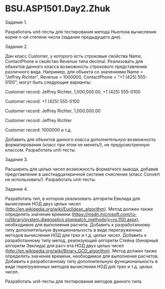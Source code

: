# BSU.ASP1501.Day2.Zhuk
Задание 1. 

Разработать unit-тесты для тестирования метода Ньютона вычисления корня n-ой степени числа (задание предыдущего дня).

Задание 2. 

Дан класс Customer, у которого есть строковые свойства Name, ContactPhone и свойство Revenue типа decimal. Реализовать для
объектов данного класса возможность строкового представления различного вида. Например, для объекта со значениями
Name = "Jeffrey Richter", Revenue = 1000000, ContactPhone = "+1 (425) 555-0100", могут быть следующие варианты: 

Customer record: Jeffrey Richter,  1,000,000.00, +1 (425) 555-0100

Customer record: +1 (425) 555-0100

Customer record: Jeffrey Richter, 1,000,000.00

Customer record: Jeffrey Richter

Customer record: 1000000 и т.д.

Добавить для объектов данного класса дополнительную возможность форматирования (класс при этом не менять!), не предусмотренную
классом. Разработать unit-тесты.

Задание 3. 

Расширить для целых чисел возможность форматного вывода, добавив представление в шестнадцатиричной системе счисления
(класс Convert не использовать!). Разработать unit-тесты.

Задание 4.

Разработать тип, в котором реализовать алгоритм Евклида для вычисления НОД двух целых чисел 
(http://en.wikipedia.org/wiki/Euclidean_algorithm). Метод должен также  определять значение времени 
(https://msdn.microsoft.com/ru-ru/library/system.diagnostics.stopwatch_methods(v=vs.110).aspx), необходимое для выполнения 
расчета. Добавить к разработанному типу дополнительную функциональность в виде перегруженных методов вычисления НОД для трех
и т.д. целых чисел. Добавить к разработанному типу метод, реализующий алгоритм Стейна (бинарный алгоритм Эвклида) для расч
ета НОД двух целых чисел (http://en.wikipedia.org/wiki/Binary_GCD_algorithm). Метод должен также  определять значение 
времени, необходимое для выполнения расчетов. Добавить к разработанному типу дополнительную функциональность в виде 
перегруженных методов вычисления НОД для трех и т.д. целых чисел.

Разработать unit-тесты для тестирования методов данного типа.

